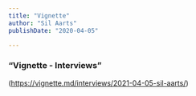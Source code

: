 ```yaml
---
title: "Vignette"
author: "Sil Aarts"
publishDate: "2020-04-05"

---
```


### “Vignette - Interviews”


(https://vignette.md/interviews/2021-04-05-sil-aarts/)
